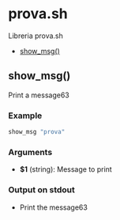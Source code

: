 # prova.sh

Libreria prova.sh

* [show_msg()](#showmsg)


## show_msg()

Print a message63

### Example

```bash
show_msg "prova"
```

### Arguments

* **$1** (string): Message to print

### Output on stdout

* Print the message63

